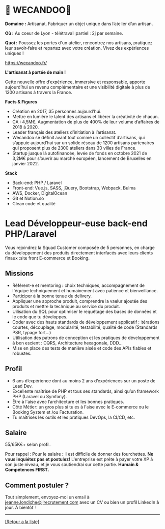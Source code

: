 # 🏺 WECANDOO🏺

**Domaine :** Artisanat. Fabriquer un objet unique dans l’atelier d’un artisan. 

**Où :** Au coeur de Lyon - télétravail partiel : 2j par semaine.

**Quoi :** Poussez les portes d'un atelier, rencontrez nos artisans, pratiquez leur savoir-faire et repartez avec votre création. Vivez des expériences uniques ! 

https://wecandoo.fr/

**L'artisanat à portée de main !**

Cette nouvelle offre d’expérience, immersive et responsable, apporte aujourd’hui un revenu complémentaire et une visibilité digitale à plus de 1200 artisans à travers la France.

**Facts & Figures**

* Création en 2017, 35 personnes aujourd’hui.
* Mettre en lumière le talent des artisans et libérer la créativité de chacun. 
* CA : 4,5M€. Augmentation de plus de 400% de leur volume d’affaires de 2018 à 2020.
* Leader français des ateliers d’initiation à l’artisanat.
* Wecandoo se définit avant tout comme un collectif d’artisans, qui s’appuie aujourd’hui sur un solide réseau de 1200 artisans partenaires qui proposent plus de 2300 ateliers dans 30 villes de France. 
* Startup jusque là autofinancée, levée de fonds en octobre 2021 de 3,2M€ pour s’ouvrir au marché européen, lancement de Bruxelles en janvier 2022.

**Stack**

* Back-end: PHP / Laravel
* Front-end: Vue.js, SASS, jQuery, Bootstrap, Webpack, Bulma
* AWS, Docker, DigitalOcean 
* Git et Notion.so
* Clean code et qualité


# Lead Développeur-euse back-end PHP/Laravel

Vous rejoindrez la Squad Customer composée de 5 personnes, en charge du développement des produits directement interfacés avec leurs clients finaux :site front E-commerce et Booking.

## Missions

* Référent-e et mentoring : choix techniques, accompagnement de l'équipe techniquement et humainement avec patience et bienveillance.
* Participer à la bonne tenue du delivery.
* Appliquer une approche produit, comprendre la vaelur ajoutée des produits et mettre la technique au service du produit.
* Uilisation du SQL pour optimiser le requêtage des bases de données et le code que tu développes.
* Coder avec des hauts standards de développement applicatif : itérations courtes, découplage, modularité, testabilité, qualité de code (Standards PSR, typage fort…)
* Utilisation des patrons de conception et les pratiques de développement à bon escient : CQRS, Architecture hexagonale, DDD…
* Mise en place des tests de manière aisée et code des APIs fiables et robustes.

## Profil

* 6 ans d’expérience dont au moins 2 ans d’expériences sur un poste de Lead Dev.
* Excellente maîtrise de PHP et tous ses standards, ainsi qu’un framework PHP (Laravel ou Symfony).
* Être à l'aise avec l’architecture et les bonnes pratiques.
* Côté Métier: un gros plus si tu es à l'aise avec le E-commerce ou le Booking System et /ou Facturation.
* Tu maîtrises les outils et les pratiques DevOps, la CI/CD, etc.

## Salaire

55/65K€+ selon profil.

Pour rappel : Pour le salaire : il est difficile de donner des fourchettes. **Ne vous inquiétez pas et postulez!** L'entreprise est prête à payer votre XP à son juste niveau, et je vous soutiendrai sur cette partie. **Humain & Compétences FIRST.**


## Comment postuler ?

Tout simplement, envoyez-moi un email à jeanne.londiche@jlrecrutement.com avec un CV ou bien un profil LinkedIn à jour. À bientôt ! 


----
<a href="https://github.com/jlondiche/job-board-php/blob/master/README.md">[Retour a la liste]</a>